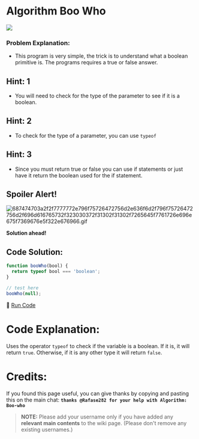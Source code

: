 # Algorithm Boo Who

![](https://i.imgur.com/CgROCEF.jpg)

### Problem Explanation:

- This program is very simple, the trick is to understand what a boolean primitive is. The programs requires a true or false answer.

## Hint: 1

- You will need to check for the type of the parameter to see if it is a boolean.

## Hint: 2

- To check for the type of a parameter, you can use `typeof`

## Hint: 3

- Since you must return true or false you can use if statements or just have it return the boolean used for the if statement.

## Spoiler Alert!

![687474703a2f2f7777772e796f75726472756d2e636f6d2f796f75726472756d2f696d616765732f323030372f31302f31302f7265645f7761726e696e675f7369676e5f322e676966.gif](https://files.gitter.im/FreeCodeCamp/Wiki/nlOm/thumb/687474703a2f2f7777772e796f75726472756d2e636f6d2f796f75726472756d2f696d616765732f323030372f31302f31302f7265645f7761726e696e675f7369676e5f322e676966.gif)

**Solution ahead!**

## Code Solution:

```javascript
function booWho(bool) {
  return typeof bool === 'boolean';
}

// test here
booWho(null);
```

:rocket: [Run Code](https://repl.it/CLnK/0)

# Code Explanation:

Uses the operator `typeof` to check if the variable is a boolean. If it is, it will return `true`. Otherwise, if it is any other type it will return `false`.

# Credits:

If you found this page useful, you can give thanks by copying and pasting this on the main chat: **`thanks @Rafase282 for your help with Algorithm: Boo-who`**

> **NOTE:** Please add your username only if you have added any **relevant main contents** to the wiki page. (Please don't remove any existing usernames.)
